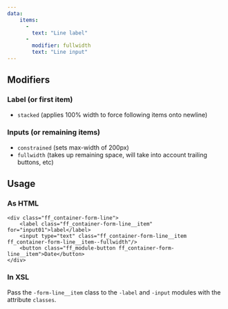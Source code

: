```yaml
---
data:
    items: 
      - 
        text: "Line label"  
      -              
        modifier: fullwidth
        text: "Line input"
---
```


## Modifiers

### Label (or first item)

- `stacked` (applies 100% width to force following items onto newline)

### Inputs (or remaining items)

- `constrained` (sets max-width of 200px)
- `fullwidth` (takes up remaining space, will take into account trailing buttons, etc)

## Usage
### As HTML
```
<div class="ff_container-form-line">
    <label class="ff_container-form-line__item" for="input01">label</label>
    <input type="text" class="ff_container-form-line__item ff_container-form-line__item--fullwidth"/>
    <button class="ff_module-button ff_container-form-line__item">Date</button>
</div>
```

### In XSL
Pass the `-form-line__item` class to the `-label` and `-input` modules with the attribute `classes`.

